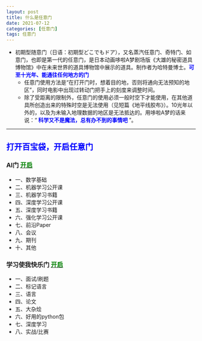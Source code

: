 ```yaml
---
layout: post
title: 什么是任意门
date: 2021-07-12
categories: [任意门]
tags: 任意门
---
```


- 初期型随意门（日语：初期型どこでもドア），又名蒸汽任意门、奇特门、如意门，也即是第一代的任意门，是日本动画哆啦A梦剧场版《大雄的秘密道具博物馆》中在未来世界的道具博物馆中展示的道具。制作者为哈特曼博士。**<font color=blue>可至十光年、能通往任何地方的门</font>**
  - 任意门使用方法是“在打开门时，想着目的地，否则将通向无法预知的地区”，同时电影中出现过转动门把手上的刻度来调整时间。
  - 除了受距离的限制外，任意门的使用必须一般时空下才能使用，在其他道具所创造出来的特殊时空是无法使用（见短篇《地平线胶布》）。10光年以外的，以及为未输入地理数据的地区是无法抵达的。用哆啦A梦的话来说：“**<font color=Blue> 科学又不是魔法，总有办不到的事情吧 </font>**”。

---
## **<font color=Blue>打开百宝袋，开启任意门</font>**
### AI门 [**<font color=Green>开启</font>**](https://zwpku.cn/2021/08/ml-book/)
- 一、数学基础
- 二、机器学习公开课
- 三、机器学习书籍
- 四、深度学习公开课
- 五、深度学习书籍
- 六、强化学习公开课
- 七、前沿Paper
- 八、会议
- 九、期刊
- 十、其他

### 学习使我快乐门 [**<font color=Green>开启</font>**](https://zwpku.cn/2021/07/algorithm/)
- 一、面试/刷题
- 二、标记语言
- 三、语言
- 四、论文
- 五、大杂烩
- 六、好用的python包
- 七、深度学习
- 八、实战/比赛
